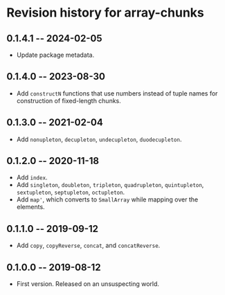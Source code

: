 # Revision history for array-chunks

## 0.1.4.1 -- 2024-02-05

* Update package metadata.

## 0.1.4.0 -- 2023-08-30

* Add `constructN` functions that use numbers instead of tuple names
  for construction of fixed-length chunks.

## 0.1.3.0 -- 2021-02-04

* Add `nonupleton`, `decupleton`, `undecupleton`, `duodecupleton`.

## 0.1.2.0 -- 2020-11-18

* Add `index`.
* Add `singleton`, `doubleton`, `tripleton`, `quadrupleton`,
  `quintupleton`, `sextupleton`, `septupleton`, `octupleton`.
* Add `map'`, which converts to `SmallArray` while mapping over
  the elements.

## 0.1.1.0 -- 2019-09-12

* Add `copy`, `copyReverse`, `concat`, and `concatReverse`.

## 0.1.0.0 -- 2019-08-12

* First version. Released on an unsuspecting world.
